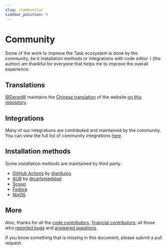 ```yaml
---
slug: /community/
sidebar_position: 9
---
```


# Community

Some of the work to improve the Task ecosystem is done by the community, be it
installation methods or integrations with code editor. I (the author) am
thankful for everyone that helps me to improve the overall experience.

## Translations

[@DeronW](https://github.com/DeronW) maintains the
[Chinese translation](https://task-zh.readthedocs.io/zh_CN/latest/) of the
website [on this repository](https://github.com/DeronW/task).

## Integrations

Many of our integrations are contributed and maintained by the community. You
can view the full list of community integrations
[here](/integrations#community-integrations).

## Installation methods

Some installation methods are maintained by third party:

- [GitHub Actions](https://github.com/arduino/setup-task) by
  [@arduino](https://github.com/arduino)
- [AUR](https://aur.archlinux.org/packages/go-task-bin) by
  [@carlsmedstad](https://github.com/carlsmedstad)
- [Scoop](https://github.com/ScoopInstaller/Main/blob/master/bucket/task.json)
- [Fedora](https://packages.fedoraproject.org/pkgs/golang-github-task/go-task/)
- [NixOS](https://github.com/NixOS/nixpkgs/blob/master/pkgs/development/tools/go-task/default.nix)

## More

Also, thanks for all the
[code contributors](https://github.com/go-task/task/graphs/contributors),
[financial contributors](https://opencollective.com/task), all those who
[reported bugs](https://github.com/go-task/task/issues?q=is%3Aissue) and
[answered questions](https://github.com/go-task/task/discussions).

If you know something that is missing in this document, please submit a pull
request.
